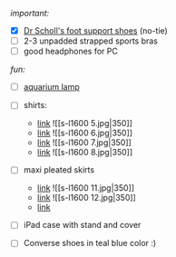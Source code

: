 *important:*
- [x] [Dr Scholl's foot support shoes](https://www.drschollsshoes.com/product/dr-scholls-womens-offline-lace-sneaker-5279287/ocean-green-faux-leather-82558) (no-tie)
- [ ] 2-3 unpadded strapped sports bras
- [ ] good headphones for PC

*fun:*
- [ ] [aquarium lamp](https://www.ebay.com/itm/145833809499?_trksid=p2334524.c100667.m2042)
- [ ] shirts:
	- [link](https://www.ebay.com/itm/336099292137?_skw=vintage+aquatic&itmmeta=01K5CHYZN0EJ1JGP615R9JTC3G&hash=item4e411433e9:g:MLQAAeSwGqJoisRW&itmprp=enc%3AAQAKAAAA8FkggFvd1GGDu0w3yXCmi1dKY2L0osXfgpPDkIcvLoHN6DxCSlMEiy9XEBCeaFgJAyFzcDEQuAHJSXeqszrwXZyCMrkOBdlIDJeUqfyLEDJfE4UXBUfmeyeg%2B5pnr3A6Y4EsdxW5pBd4sayYbEXETp4nrVsj%2FmKhBYn08a0hdklpPIiR3sExEFz6qYkXbNDe2HulF%2BAyFZIERav%2BneRwZWxgwxkKOxlVEl%2FMmS1Zf03whSPYnopRE2s3ueBRhqQ%2FIIt7PzEdbi2OUrSgZl7lMNOezk%2FCm5XzE%2FJf3WktWufQq8PM1hsM7cpIGDSapkLoVA%3D%3D%7Ctkp%3ABFBM6Pr7katm)
	   ![[s-l1600 5.jpg|350]]
	- [link](https://www.ebay.com/itm/187517730949?_trksid=p2332490.c101196.m2219&itmprp=cksum%3A187517730949fe93defc1baa4874ac4884ca9746ecee%7Cenc%3AAQAKAAABMLgtLPsIDyOlK9%252Be8kjAsUURj4VBY1igy96vvNET9itpl3hF609JhQhCcnA33oSuVDFkWgW3PitgfhoQVULyYOXD6fsxj7Q5EdOmt8R50xrrxeumgxD29luL1DPi2bRuGB%252FURStK7Jw25S4EC1ejFyOWfOQk%252FmZrgMmclHwAAvByRqkumTqcXcM1xd1T6ly8ol0h6QsawhUaKFIPp2JkqVEAO4ftek%252BPhdaX7c6pkHyI89SMJMJwJ5OMEcgMntbYU5qm%252BAAQVM6ChF6duftDGXm0OD%252Fa%252F%252BwoOFdU4owvf0s2j4KSiDhwWHEDjYa7qsS5G%252FtA7VcqCBt56RqbXEK5XW6cL%252Fm4JfWcSk%252BuF3RFQ9Lek8Vl8%252BAyG6dYlQrOMfsUwtR16mrvdUCRuQ%252BEYhWr6kQ%253D%7Campid%3APL_CLK%7Cclp%3A2332490&itmmeta=01K5CHZVERF55Q2G06DRT4WFQQ)
	  ![[s-l1600 6.jpg|350]]
	- [link](https://www.ebay.com/itm/187510768214?_trksid=p2332490.c101196.m2219&itmprp=cksum%3A187510768214fe93defc1baa4874ac4884ca9746ecee%7Cenc%3AAQAKAAABQLgtLPsIDyOlK9%252Be8kjAsUURj4VBY1igy96vvNET9itpl3hF609JhQhCcnA33oSuVDFkWgW3PitgfhoQVULyYOWIz7hJpeCg7fQzR%252BtHskDX%252FDS0YKUx4cb39urKWJDs4GTy0xgVXzBxmoEi8sKgGzKAS%252FFgP2bgrHTphcUqepdvduAAfVKATiBMGYYxuEarXph5kj1YxFE%252Bi7vUjXB6h3uWbTAfCoNefS%252FQbcbhzdrvB5B4%252Bq9APqDzgmcHEcftvj2YmL%252FpoCvyRs%252B7c3x6tSk2V15UbuswE28xvpzdIF1xvUSYXtT9Uj9pqGoOPr1wjQrW3sZBRoppHijYfQ8MYDs5uGxHsKzM4wjpOkY%252F3GmiEKUAFG0CERACQLJHU8HBRA5AaK1Yv1N6tx7vQP5utmbMUTKJPlyDZILQp4l7zDNi%7Campid%3APL_CLK%7Cclp%3A2332490&itmmeta=01K5CHZVF0CJVJYFD2GYE3ACYQ)
	  ![[s-l1600 7.jpg|350]]
	- [link](https://www.ebay.com/itm/127193723877?_skw=vintage+aquatic&itmmeta=01K5CHYZN01SYC71D5P27RRK4M&hash=item1d9d5633e5:g:n-gAAeSwOUJoVaTa&itmprp=enc%3AAQAKAAAA0FkggFvd1GGDu0w3yXCmi1fRfjziWW3K3Obmkfi%2BJVxYoqFXQiNKtpyPri6y7fnlYuZ2fsM7MDwQQPy03HPRHbFvWDrPDd8tH0O97hseXa%2FHabyo5gfDwgm4Vq17rG%2Fg809vu8BD9Jv9PQwTRLX5FIBhP%2F8dpjUOqSkQsHlBsld6qpmPYgsRHexoBjXj3ROBFTsEi9YblG1%2Fw4a9gbzwKg7RdBhwqBTTjjAL9yq2wMWDhy6YUCZMlHionCQUifkly%2BvfT8tPvXjHrCL0WDrjHC8%3D%7Ctkp%3ABk9SR-j6-5GrZg)
	 ![[s-l1600 8.jpg|350]]
- [ ] maxi pleated skirts
	- [link](https://www.ebay.com/itm/286779757045?_skw=vintage+tiered+maxi+skirt+y2k&itmmeta=01K5CMQQV201RYTV28FBDZJDZE&hash=item42c567d1f5:g:fmYAAeSwvSpoqNNi&itmprp=enc%3AAQAKAAAA4FkggFvd1GGDu0w3yXCmi1eTVltdo9LEKje2guLPyPeGf85OSUgNzqLTDWmEQ9BKxiKXe%2F3iGPTQR9fPZrfoj%2FcwsEYDftfuDypm1q7yXiTsPcLDA2tk2wjqu2NG%2FhkgPTY%2Bx6l94n1SJJgcQmNzo6sgvPAuQ7%2BqH%2BK0F5GHbSIFeJyXWhjBjCuO9PzAdq2jJ0lF71rXc0oC2BbApujW4QuAawmPWVSCTOQysRCcnrV6MfuyXfzxlNsT8o3eTe137uUtn%2BrCKWK%2FahPSgKI39RT9fFZzQBs3w32y2iacrRIb%7Ctkp%3ABk9SR9j93pSrZg)
	![[s-l1600 11.jpg|350]]
	- [link](https://www.ebay.com/itm/177415060152?_skw=vintage+tiered+maxi+skirt+y2k&itmmeta=01K5CMPXMZJEG9D7Y725VBW6NV&hash=item294ec2fab8:g:cY4AAeSwgKdowHCI&itmprp=enc%3AAQAKAAABAFkggFvd1GGDu0w3yXCmi1dxX51pousfd6Yu7RP4f3UUHlIDye%2B4lGXxPYlc1nYhNRp2OiGyGZaKZkdCus5OlxKGj810l4JRFNOboiGF4uoHNn03v4SgMdVF1Nl1wcWzqaCDRf%2BSVZJTiKUPkmJwuNBKlGYl5dCqBS8Vl4uh8XyTyL83jDLDwzZ758652USQMEN0cdUcshdrwv1gy4KdGX6gXO58vYmXIui%2B52HtyVHxpwmuh9faxcO44imdwaO%2Ft9LpbgJzJTP99RuqSc%2BrbxUI4XnkrF4KEhXCr%2FC8b%2Bx5MAuIjdCnWndCgYfav3P2ezCpMNPIrLkmFGrS0SQDp%2FQ%3D%7Ctkp%3ABFBM0NrblKtm)
	![[s-l1600 12.jpg|350]]
	- [link]()
	 
- [ ] iPad case with stand and cover
- [ ] Converse shoes in teal blue color :)